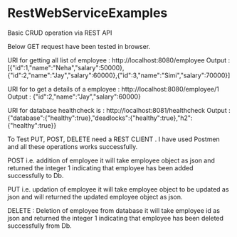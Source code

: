 # RestWebServiceExamples
Basic CRUD operation via REST API

Below GET request have been tested in browser.

URI for getting all list of employee : http://localhost:8080/employee
Output : [{"id":1,"name":"Neha","salary":50000},{"id":2,"name":"Jay","salary":60000},{"id":3,"name":"Simi","salary":70000}]

URI for to get a details of a employee : http://localhost:8080/employee/1
Output : {"id":2,"name":"Jay","salary":60000}

URI for database healthcheck is : http://localhost:8081/healthcheck
Output : {"database":{"healthy":true},"deadlocks":{"healthy":true},"h2":{"healthy":true}}

To Test PUT, POST, DELETE need a REST CLIENT . I have used Postmen and all these operations works successfully.

POST i.e. addition of employee 
it will take employee object as json and returned the integer 1 indicating that employee has been added successfully to Db.

PUT i.e. updation of employee
it will take employee object to be updated as json and will returned the updated employee object as json.

DELETE : Deletion of employee from database
it will take employee id as json and returned the integer 1 indicating that employee has been deleted successfully from  Db.
